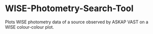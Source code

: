 # WISE-Photometry-Search-Tool
Plots WISE photometry data of a source observed by ASKAP VAST on a WISE colour-colour plot.
